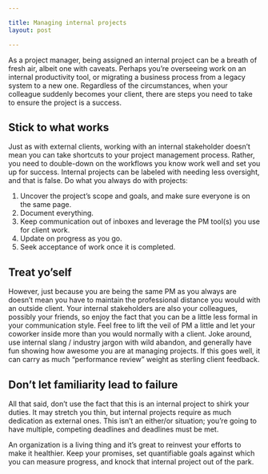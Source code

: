 ```yaml
---

title: Managing internal projects
layout: post

---
```

As a project manager, being assigned an internal project can be a breath of fresh air, albeit one with caveats. Perhaps you’re overseeing work on an internal productivity tool, or migrating a business process from a legacy system to a new one. Regardless of the circumstances, when your colleague suddenly becomes your client, there are steps you need to take to ensure the project is a success.



## Stick to what works
Just as with external clients, working with an internal stakeholder doesn’t mean you can take shortcuts to your project management process. Rather, you need to double-down on the workflows you know work well and set you up for success. Internal projects can be labeled with needing less oversight, and that is false. Do what you always do with projects:

  1. Uncover the project’s scope and goals, and make sure everyone is on the same page.
  2. Document everything.
  3. Keep communication out of inboxes and leverage the PM tool(s) you use for client work.
  4. Update on progress as you go.
  5. Seek acceptance of work once it is completed.

## Treat yo’self
However, just because you are being the same PM as you always are doesn’t mean you have to maintain the professional distance you would with an outside client. Your internal stakeholders are also your colleagues, possibly your friends, so enjoy the fact that you can be a little less formal in your communication style. Feel free to lift the veil of PM a little and let your coworker inside more than you would normally with a client. Joke around, use internal slang / industry jargon with wild abandon, and generally have fun showing how awesome you are at managing projects. If this goes well, it can carry as much “performance review” weight as sterling client feedback.

## Don’t let familiarity lead to failure
All that said, don’t use the fact that this is an internal project to shirk your duties. It may stretch you thin, but internal projects require as much dedication as external ones. This isn’t an either/or situation; you’re going to have multiple, competing deadlines and deadlines must be met.

An organization is a living thing and it’s great to reinvest your efforts to make it healthier. Keep your promises, set quantifiable goals against which you can measure progress, and knock that internal project out of the park.

